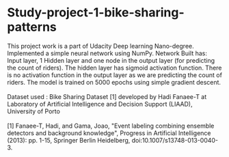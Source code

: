 # Study-project-1-bike-sharing-patterns

This project work is a part of Udacity Deep learning Nano-degree.
<br>
Implemented a simple neural network using NumPy.
Network Built has:
<br>
Input layer, 1 Hidden layer and one node in the output layer (for predicting the count of riders).
The hidden layer has sigmoid activation function. There is no activation function in the output layer as we are predicting the count of riders. 
The model is trained on 5000 epochs using simple gradient descent.
<br>
<br>
Dataset used : Bike Sharing Dataset [1] developed by Hadi Fanaee-T at Laboratory of Artificial Intelligence and Decision Support (LIAAD), University of Porto
<br><br>
[1] Fanaee-T, Hadi, and Gama, Joao, "Event labeling combining ensemble detectors and background knowledge", Progress in Artificial Intelligence (2013): pp. 1-15, Springer Berlin Heidelberg, doi:10.1007/s13748-013-0040-3.
